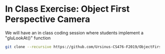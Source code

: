 # In Class Exercise: Object First Perspective Camera

We will have an in class coding session where students implement a "gluLookAt()" function

~~~~~ bash
git clone --recursive https://github.com/Ursinus-CS476-F2019/ObjectFirstPerspectiveCamera.git
~~~~~